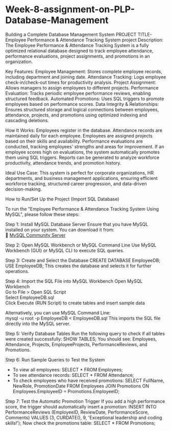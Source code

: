 # Week-8-assignment-on-PLP-Database-Management
Building a Complete Database Management System
PROJECT TITLE- Employee Performance & Attendance Tracking System
project Description:
The Employee Performance & Attendance Tracking System is a fully optimized relational database designed to track employee attendance, performance evaluations, project assignments, and promotions in an organization.

Key Features:
Employee Management: Stores complete employee records, including department and joining date.
Attendance Tracking: Logs employee check-in/check-out times for productivity analysis.
Project Assignment: Allows managers to assign employees to different projects.
Performance Evaluation: Tracks periodic employee performance reviews, enabling structured feedback.
Automated Promotions: Uses SQL triggers to promote employees based on performance scores.
Data Integrity & Relationships: Ensures structured storage and logical connections between employees, attendance, projects, and promotions using optimized indexing and cascading deletions.

How It Works:
Employees register in the database.
Attendance records are maintained daily for each employee.
Employees are assigned projects based on their skills and availability.
Performance evaluations are conducted, tracking employees' strengths and areas for improvement.
If an employee scores high on evaluations, the system automatically promotes them using SQL triggers.
Reports can be generated to analyze workforce productivity, attendance trends, and promotion history.

Ideal Use Case:
This system is perfect for corporate organizations, HR departments, and business management applications, ensuring efficient workforce tracking, structured career progression, and data-driven decision-making.



How to Run/Set Up the Project (Import SQL Database)

To run the "Employee Performance & Attendance Tracking System Using MySQL", please follow these steps:  

Step 1: Install MySQL Database Server
Ensure that you have MySQL installed on your system. You can download it from:  
🔗 [MySQL Community Server](https://dev.mysql.com/downloads/mysql/)  

Step 2: Open MySQL Workbench or MySQL Command Line
Use MySQL Workbench (GUI) or MySQL CLI to execute SQL queries.  

Step 3: Create and Select the Database
CREATE DATABASE EmployeeDB;
USE EmployeeDB;
This creates the database and selects it for further operations.  

Step 4: Import the SQL File into MySQL Workbench
Open MySQL Workbench  
Go to File > Open SQL Script  
Select EmployeeDB.sql  
Click Execute (RUN Script) to create tables and insert sample data  

Alternatively, you can use MySQL Command Line:  
mysql -u root -p EmployeeDB < EmployeeDB.sql
This imports the SQL file directly into the MySQL server.  

Step 5: Verify Database Tables
Run the following query to check if all tables were created successfully:
SHOW TABLES;
You should see: Employees, Attendance, Projects, EmployeeProjects, PerformanceReviews, and Promotions.

Step 6: Run Sample Queries to Test the System
- To view all employees:
SELECT * FROM Employees;
- To see attendance records:
SELECT * FROM Attendance;
- To check employees who have received promotions:
SELECT FullName, NewRole, PromotionDate FROM Employees JOIN Promotions ON Employees.EmployeeID = Promotions.EmployeeID;

Step 7: Test the Automatic Promotion Trigger
If you add a high performance score, the trigger should automatically insert a promotion:
INSERT INTO PerformanceReviews (EmployeeID, ReviewDate, PerformanceScore, Comments)
VALUES (3, CURDATE(), 9, 'Exceptional leadership and coding skills!');
Now check the promotions table:
SELECT * FROM Promotions;
